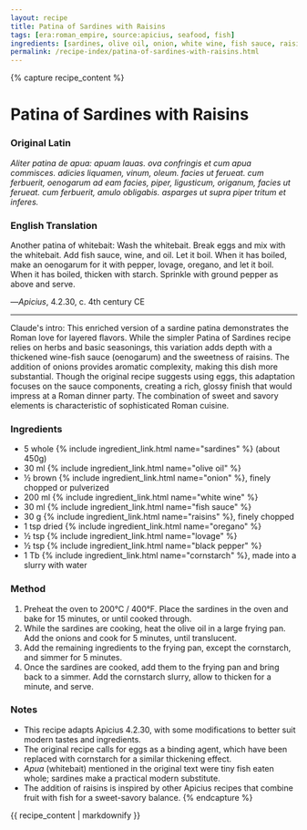 ```yaml
---
layout: recipe
title: Patina of Sardines with Raisins
tags: [era:roman_empire, source:apicius, seafood, fish]
ingredients: [sardines, olive oil, onion, white wine, fish sauce, raisins, oregano, lovage, black pepper, cornstarch]
permalink: /recipe-index/patina-of-sardines-with-raisins.html
---
```


{% capture recipe_content %}
# Patina of Sardines with Raisins

### Original Latin
*Aliter patina de apua: apuam lauas. ova confringis et cum apua commisces. adicies liquamen, vinum, oleum. facies ut ferueat. cum ferbuerit, oenogarum ad eam facies, piper, ligusticum, origanum, facies ut ferueat. cum ferbuerit, amulo obligabis. asparges ut supra piper tritum et inferes.*

### English Translation
Another patina of whitebait: Wash the whitebait. Break eggs and mix with the whitebait. Add fish sauce, wine, and oil. Let it boil. When it has boiled, make an oenogarum for it with pepper, lovage, oregano, and let it boil. When it has boiled, thicken with starch. Sprinkle with ground pepper as above and serve.

—*Apicius*, 4.2.30, c. 4th century CE

___

Claude's intro: This enriched version of a sardine patina demonstrates the Roman love for layered flavors. While the simpler Patina of Sardines recipe relies on herbs and basic seasonings, this variation adds depth with a thickened wine-fish sauce (oenogarum) and the sweetness of raisins. The addition of onions provides aromatic complexity, making this dish more substantial. Though the original recipe suggests using eggs, this adaptation focuses on the sauce components, creating a rich, glossy finish that would impress at a Roman dinner party. The combination of sweet and savory elements is characteristic of sophisticated Roman cuisine.

### Ingredients
- 5 whole {% include ingredient_link.html name="sardines" %} (about 450g)
- 30 ml {% include ingredient_link.html name="olive oil" %}
- ½ brown {% include ingredient_link.html name="onion" %}, finely chopped or pulverized
- 200 ml {% include ingredient_link.html name="white wine" %}
- 30 ml {% include ingredient_link.html name="fish sauce" %}
- 30 g {% include ingredient_link.html name="raisins" %}, finely chopped
- 1 tsp dried {% include ingredient_link.html name="oregano" %}
- ½ tsp {% include ingredient_link.html name="lovage" %}
- ½ tsp {% include ingredient_link.html name="black pepper" %}
- 1 Tb {% include ingredient_link.html name="cornstarch" %}, made into a slurry with water

### Method
1. Preheat the oven to 200°C / 400°F. Place the sardines in the oven and bake for 15 minutes, or until cooked through.
2. While the sardines are cooking, heat the olive oil in a large frying pan. Add the onions and cook for 5 minutes, until translucent.
3. Add the remaining ingredients to the frying pan, except the cornstarch, and simmer for 5 minutes.
4. Once the sardines are cooked, add them to the frying pan and bring back to a simmer. Add the cornstarch slurry, allow to thicken for a minute, and serve.

### Notes
- This recipe adapts Apicius 4.2.30, with some modifications to better suit modern tastes and ingredients.
- The original recipe calls for eggs as a binding agent, which have been replaced with cornstarch for a similar thickening effect.
- *Apua* (whitebait) mentioned in the original text were tiny fish eaten whole; sardines make a practical modern substitute.
- The addition of raisins is inspired by other Apicius recipes that combine fruit with fish for a sweet-savory balance.
{% endcapture %}

{{ recipe_content | markdownify }}